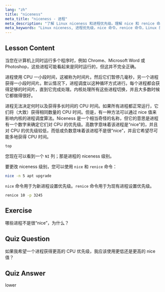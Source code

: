 ```yaml
---
lang: "zh"
title: "niceness"
meta_title: "niceness - 进程"
meta_description: "了解 Linux niceness 和进程优先级。理解 nice 和 renice 命令以管理进程的 CPU 时间。提高系统性能！"
meta_keywords: "Linux niceness, 进程优先级，nice 命令，renice 命令，Linux 教程，CPU 调度，Linux 初学者，Linux 指南"
---
```


## Lesson Content

当您在计算机上同时运行多个程序时，例如 Chrome、Microsoft Word 或 Photoshop，这些进程可能看起来是同时运行的，但这并不完全正确。

进程使用 CPU 一小段时间，这被称为时间片。然后它们暂停几毫秒，另一个进程获得一小段时间片。默认情况下，进程调度以这种循环方式进行。每个进程都会获得足够的时间片，直到它完成处理。内核处理所有这些进程切换，并且大多数时候它都做得很好。

进程无法决定何时以及获得多长时间的 CPU 时间。如果所有进程都正常运行，它们将（大致）获得相同数量的 CPU 时间。但是，有一种方法可以通过 nice 值来影响内核的进程调度算法。Niceness 是一个相当奇怪的名称，但它的意思是进程有一个数字来确定它们对 CPU 的优先级。高数字意味着该进程是“nice”的，并且对 CPU 的优先级较低，而低或负数意味着该进程不是很“nice”，并且它希望尽可能多地获得 CPU 时间。

```bash
top
```

您现在可以看到一个 `NI` 列；那是进程的 niceness 级别。

要更改 niceness 级别，您可以使用 `nice` 和 `renice` 命令：

```bash
nice -n 5 apt upgrade
```

`nice` 命令用于为新进程设置优先级。`renice` 命令用于为现有进程设置优先级。

```bash
renice 10 -p 3245
```

## Exercise

哪些进程不是很“nice”，为什么？

## Quiz Question

如果我希望一个进程获得更高的 CPU 优先级，我应该使用更低还是更高的 nice 值？

## Quiz Answer

lower
